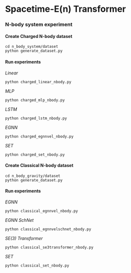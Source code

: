 # Spacetime-E(n) Transformer

### N-body system experiment

#### Create Charged N-body dataset
```
cd n_body_system/dataset
python generate_dataset.py
```

#### Run experiments

*Linear*  
```
python charged_linear_nbody.py
```

*MLP*  
```
python charged_mlp_nbody.py
```
  
*LSTM*  
```
python charged_lstm_nbody.py
```

*EGNN*  
```
python charged_egnnvel_nbody.py
```

*SET*  
```
python charged_set_nbody.py
```   


#### Create Classical N-body dataset
```
cd n_body_gravity/dataset
python generate_dataset.py
```

#### Run experiments

*EGNN*  
```
python classical_egnnvel_nbody.py
```

*EGNN SchNet*  
```
python classical_egnnvelschnet_nbody.py
```
  
*SE(3) Transformer*  
```
python classical_se3transformer_nbody.py
```

*SET*  
```
python classical_set_nbody.py
```   

